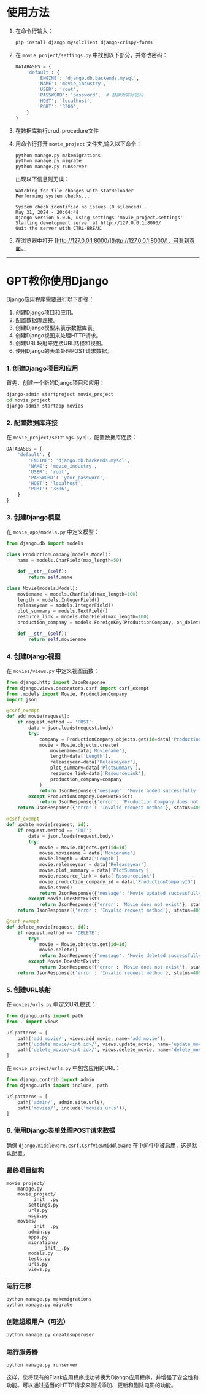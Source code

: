 # 使用方法

1. 在命令行输入：
    ```sh
    pip install django mysqlclient django-crispy-forms
    ```

2. 在 `movie_project/settings.py` 中找到以下部分，并修改密码：
    ```python
    DATABASES = {
        'default': {
            'ENGINE': 'django.db.backends.mysql',
            'NAME': 'movie_industry',
            'USER': 'root',
            'PASSWORD': 'password',  # 替换为实际密码
            'HOST': 'localhost',
            'PORT': '3306',
        }
    }
    ```

3. 在数据库执行crud_procedure文件

4. 用命令行打开 `movie_project` 文件夹,输入以下命令：
    ```sh
    python manage.py makemigrations
    python manage.py migrate
    python manage.py runserver
    ```

    出现以下信息则无误：
    ```
    Watching for file changes with StatReloader
    Performing system checks...

    System check identified no issues (0 silenced).
    May 31, 2024 - 20:04:48
    Django version 5.0.6, using settings 'movie_project.settings'
    Starting development server at http://127.0.0.1:8000/
    Quit the server with CTRL-BREAK.
    ```

5. 在浏览器中打开 [http://127.0.0.1:8000/](http://127.0.0.1:8000/)，可看到页面。

---

# GPT教你使用Django

Django应用程序需要进行以下步骤：

1. 创建Django项目和应用。
2. 配置数据库连接。
3. 创建Django模型来表示数据库表。
4. 创建Django视图来处理HTTP请求。
5. 创建URL映射来连接URL路径和视图。
6. 使用Django的表单处理POST请求数据。

### 1. 创建Django项目和应用

首先，创建一个新的Django项目和应用：

```sh
django-admin startproject movie_project
cd movie_project
django-admin startapp movies
```

### 2. 配置数据库连接

在 `movie_project/settings.py` 中，配置数据库连接：

```python
DATABASES = {
    'default': {
        'ENGINE': 'django.db.backends.mysql',
        'NAME': 'movie_industry',
        'USER': 'root',
        'PASSWORD': 'your_password',
        'HOST': 'localhost',
        'PORT': '3306',
    }
}
```

### 3. 创建Django模型

在 `movie_app/models.py` 中定义模型：

```python
from django.db import models

class ProductionCompany(models.Model):
    name = models.CharField(max_length=50)

    def __str__(self):
        return self.name

class Movie(models.Model):
    moviename = models.CharField(max_length=100)
    length = models.IntegerField()
    releaseyear = models.IntegerField()
    plot_summary = models.TextField()
    resource_link = models.CharField(max_length=100)
    production_company = models.ForeignKey(ProductionCompany, on_delete=models.CASCADE)

    def __str__(self):
        return self.moviename
```

### 4. 创建Django视图

在 `movies/views.py` 中定义视图函数：

```python
from django.http import JsonResponse
from django.views.decorators.csrf import csrf_exempt
from .models import Movie, ProductionCompany
import json

@csrf_exempt
def add_movie(request):
    if request.method == 'POST':
        data = json.loads(request.body)
        try:
            company = ProductionCompany.objects.get(id=data['ProductionCompanyID'])
            movie = Movie.objects.create(
                moviename=data['Moviename'],
                length=data['Length'],
                releaseyear=data['Releaseyear'],
                plot_summary=data['PlotSummary'],
                resource_link=data['ResourceLink'],
                production_company=company
            )
            return JsonResponse({'message': 'Movie added successfully!'}, status=201)
        except ProductionCompany.DoesNotExist:
            return JsonResponse({'error': 'Production Company does not exist'}, status=400)
    return JsonResponse({'error': 'Invalid request method'}, status=405)

@csrf_exempt
def update_movie(request, id):
    if request.method == 'PUT':
        data = json.loads(request.body)
        try:
            movie = Movie.objects.get(id=id)
            movie.moviename = data['Moviename']
            movie.length = data['Length']
            movie.releaseyear = data['Releaseyear']
            movie.plot_summary = data['PlotSummary']
            movie.resource_link = data['ResourceLink']
            movie.production_company_id = data['ProductionCompanyID']
            movie.save()
            return JsonResponse({'message': 'Movie updated successfully!'}, status=200)
        except Movie.DoesNotExist:
            return JsonResponse({'error': 'Movie does not exist'}, status=400)
    return JsonResponse({'error': 'Invalid request method'}, status=405)

@csrf_exempt
def delete_movie(request, id):
    if request.method == 'DELETE':
        try:
            movie = Movie.objects.get(id=id)
            movie.delete()
            return JsonResponse({'message': 'Movie deleted successfully!'}, status=200)
        except Movie.DoesNotExist:
            return JsonResponse({'error': 'Movie does not exist'}, status=400)
    return JsonResponse({'error': 'Invalid request method'}, status=405)
```

### 5. 创建URL映射

在 `movies/urls.py` 中定义URL模式：

```python
from django.urls import path
from . import views

urlpatterns = [
    path('add_movie/', views.add_movie, name='add_movie'),
    path('update_movie/<int:id>/', views.update_movie, name='update_movie'),
    path('delete_movie/<int:id>/', views.delete_movie, name='delete_movie'),
]
```

在 `movie_project/urls.py` 中包含应用的URL：

```python
from django.contrib import admin
from django.urls import include, path

urlpatterns = [
    path('admin/', admin.site.urls),
    path('movies/', include('movies.urls')),
]
```

### 6. 使用Django表单处理POST请求数据

确保 `django.middleware.csrf.CsrfViewMiddleware` 在中间件中被启用，这是默认配置。

### 最终项目结构

```
movie_project/
    manage.py
    movie_project/
        __init__.py
        settings.py
        urls.py
        wsgi.py
    movies/
        __init__.py
        admin.py
        apps.py
        migrations/
            __init__.py
        models.py
        tests.py
        urls.py
        views.py
```

### 运行迁移

```sh
python manage.py makemigrations
python manage.py migrate
```

### 创建超级用户（可选）

```sh
python manage.py createsuperuser
```

### 运行服务器

```sh
python manage.py runserver
```

这样，您将现有的Flask应用程序成功转换为Django应用程序，并增强了安全性和功能。可以通过适当的HTTP请求来测试添加、更新和删除电影的功能。
